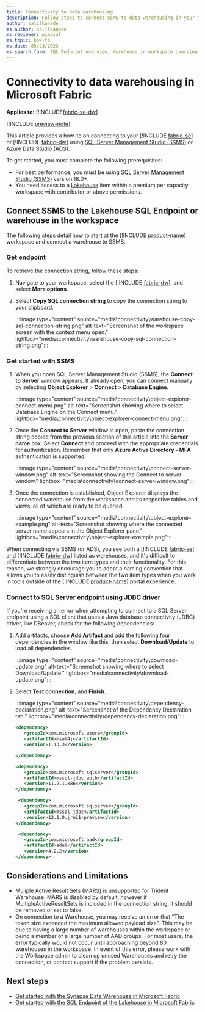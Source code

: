 ```yaml
---
title: Connectivity to data warehousing
description: Follow steps to connect SSMS to data warehousing in your Microsoft Fabric workspace.
author: salilkanade
ms.author: salilkanade
ms.reviewer: wiassaf
ms.topic: how-to
ms.date: 05/23/2023
ms.search.form: SQL Endpoint overview, Warehouse in workspace overview
---
```


# Connectivity to data warehousing in Microsoft Fabric

**Applies to:** [!INCLUDE[fabric-se-dw](includes/applies-to-version/fabric-se-and-dw.md)]

[!INCLUDE [preview-note](../includes/preview-note.md)]

This article provides a how-to on connecting to your [!INCLUDE [fabric-se](includes/fabric-se.md)] or [!INCLUDE [fabric-dw](includes/fabric-dw.md)] using [SQL Server Management Studio (SSMS)](https://aka.ms/ssms) or [Azure Data Studio (ADS)](https://aka.ms/azuredatastudio).

To get started, you must complete the following prerequisites:

- For best performance, you must be using [SQL Server Management Studio (SSMS)](https://aka.ms/ssms) version 18.0+.
- You need access to a [Lakehouse](../data-engineering/lakehouse-overview.md) item within a premium per capacity workspace with contributor or above permissions.

## Connect SSMS to the Lakehouse SQL Endpoint or warehouse in the workspace

The following steps detail how to start at the [!INCLUDE [product-name](../includes/product-name.md)] workspace and connect a warehouse to SSMS.

### Get endpoint

To retrieve the connection string, follow these steps:

1. Navigate to your workspace, select the [!INCLUDE [fabric-dw](includes/fabric-dw.md)], and select **More options**. 
2. Select **Copy SQL connection string** to copy the connection string to your clipboard.

   :::image type="content" source="media\connectivity\warehouse-copy-sql-connection-string.png" alt-text="Screenshot of the workspace screen with the context menu open." lightbox="media\connectivity\warehouse-copy-sql-connection-string.png":::

### Get started with SSMS

1. When you open SQL Server Management Studio (SSMS), the **Connect to Server** window appears. If already open, you can connect manually by selecting **Object Explorer** > **Connect** > **Database Engine**.

   :::image type="content" source="media\connectivity\object-explorer-connect-menu.png" alt-text="Screenshot showing where to select Database Engine on the Connect menu." lightbox="media\connectivity\object-explorer-connect-menu.png":::

2. Once the **Connect to Server** window is open, paste the connection string copied from the previous section of this article into the **Server name** box. Select **Connect** and proceed with the appropriate credentials for authentication. Remember that only **Azure Active Directory - MFA** authentication is supported.

   :::image type="content" source="media\connectivity\connect-server-window.png" alt-text="Screenshot showing the Connect to server window." lightbox="media\connectivity\connect-server-window.png":::

3. Once the connection is established, Object Explorer displays the connected warehouse from the workspace and its respective tables and views, all of which are ready to be queried.

   :::image type="content" source="media\connectivity\object-explorer-example.png" alt-text="Screenshot showing where the connected server name appears in the Object Explorer pane." lightbox="media\connectivity\object-explorer-example.png":::

When connecting via SSMS (or ADS), you see both a [!INCLUDE [fabric-se](includes/fabric-se.md)] and [!INCLUDE [fabric-dw](includes/fabric-dw.md)] listed as warehouses, and it's difficult to differentiate between the two item types and their functionality. For this reason, we strongly encourage you to adopt a naming convention that allows you to easily distinguish between the two item types when you work in tools outside of the [!INCLUDE [product-name](../includes/product-name.md)] portal experience.

### Connect to SQL Server endpoint using JDBC driver

If you're receiving an error when attempting to connect to a SQL Server endpoint using a SQL client that uses a Java database connectivity (JDBC) driver, like DBeaver, check for the following dependencies:

1. Add artifacts, choose **Add Artifact** and add the following four dependencies in the window like this, then select **Download/Update** to load all dependencies.

    :::image type="content" source="media\connectivity\download-update.png" alt-text="Screenshot showing where to select Download/Update." lightbox="media\connectivity\download-update.png":::

2. Select **Test connection**, and **Finish**.

    :::image type="content" source="media\connectivity\dependency-declaration.png" alt-text="Screenshot of the Dependency Declaration tab." lightbox="media\connectivity\dependency-declaration.png":::

    ```xml
    <dependency>
       <groupId>com.microsoft.azure</groupId>
       <artifactId>msal4j</artifactId>
       <version>1.13.3</version>
    
    </dependency>
    
    <dependency>
       <groupId>com.microsoft.sqlserver</groupId>
       <artifactId>mssql-jdbc_auth</artifactId>
       <version>11.2.1.x86</version>
    </dependency>
    
     <dependency>
       <groupId>com.microsoft.sqlserver</groupId>
       <artifactId>mssql-jdbc</artifactId>
       <version>12.1.0.jre11-preview</version>
    </dependency>
    
     <dependency>
       <groupId>com.microsoft.aad</groupId>
       <artifactId>adal</artifactId>
       <version>4.2.2</version>
    </dependency>
    ```
    
## Considerations and Limitations

- Muliple Active Result Sets (MARS) is unsupported for Trident Warehouse. MARS is disabled by default, however if MultipleActiveResultSets is included in the connection string, it should be removed or set to false.
- On connection to a Warehouse, you may receive an error that "The token size exceeded the maximum allowed payload size".  This may be due to having a large number of warehouses within the workspace or being a member of a large number of AAD groups. For most users, the error typically would not occur until approaching beyond 80 warehouses in the workspace. In event of this error, please work with the Workspace admin to clean up unused Warehouses and retry the connection, or contact support if the problem persists.

## Next steps

- [Get started with the Synapse Data Warehouse in Microsoft Fabric](get-started-data-warehouse.md)
- [Get started with the SQL Endpoint of the Lakehouse in Microsoft Fabric](get-started-lakehouse-sql-endpoint.md)
